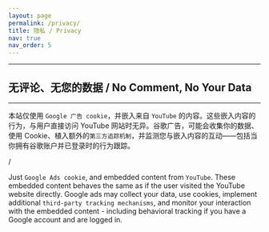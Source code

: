 ```yaml
---
layout: page
permalink: /privacy/
title: 隐私 / Privacy
nav: true
nav_order: 5
---
```


---

## 无评论、无您的数据 / No Comment, No Your Data

---

本站仅使用 `Google 广告 cookie`，并嵌入来自 `YouTube` 的内容。这些嵌入内容的行为，与用户直接访问 YouTube 网站时无异。谷歌广告，可能会收集你的数据、使用 Cookie、植入额外的`第三方追踪机制`，并监测您与嵌入内容的互动——包括当你拥有谷歌账户并已登录时的行为跟踪。

/

Just `Google Ads cookie`, and embedded content from `YouTube`. These embedded content behaves the same as if the user visited the YouTube website directly. Google ads may collect your data, use cookies, implement additional `third-party tracking mechanisms`, and monitor your interaction with the embedded content - including behavioral tracking if you have a Google account and are logged in.
